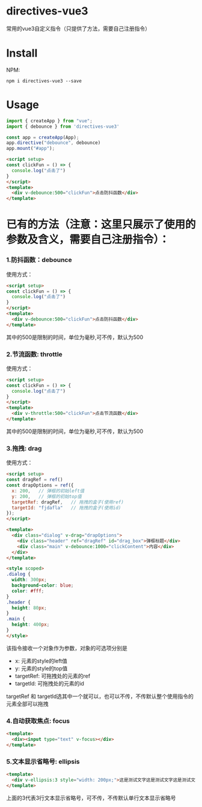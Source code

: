# directives-vue3
常用的vue3自定义指令（只提供了方法，需要自己注册指令）

# Install
NPM:
```
npm i directives-vue3 --save
```

# Usage
```javascript
import { createApp } from "vue";
import { debounce } from 'directives-vue3'

const app = createApp(App);
app.directive("debounce", debounce)
app.mount("#app");

```

```html
<script setup>
const clickFun = () => {
  console.log("点击了")
}
</script>
<template>
  <div v-debounce:500="clickFun">点击防抖函数</div>
</template>
```

# 已有的方法（注意：这里只展示了使用的参数及含义，需要自己注册指令）：
### 1.防抖函数：debounce
使用方式：
```html
<script setup>
const clickFun = () => {
  console.log("点击了")
}
</script>
<template>
  <div v-debounce:500="clickFun">点击防抖函数</div>
</template>
```
其中的500是限制的时间，单位为毫秒,可不传，默认为500
### 2.节流函数: throttle
使用方式：
```html
<script setup>
const clickFun = () => {
  console.log("点击了")
}
</script>
<template>
  <div v-throttle:500="clickFun">点击节流函数</div>
</template>
```
其中的500是限制的时间，单位为毫秒,可不传，默认为500
### 3.拖拽: drag
使用方式：
```html
<script setup>
const dragRef = ref()
const drapOptions = ref({
  x: 200,   // 弹框的初始left值
  y: 200,   // 弹框的初始top值
  targetRef: dragRef,   // 拖拽的盒子(使用ref)
  targetId: "fjdafla"   // 拖拽的盒子(使用id)
});
</script>

<template>
  <div class="dialog" v-drag="drapOptions">
    <div class="header" ref="dragRef" id="drag_box">弹框标题</div>
    <div class="main" v-debounce:1000="clickContent">内容</div>
  </div>
</template>

<style scoped>
.dialog {
  width: 300px;
  background-color: blue;
  color: #fff;
}
.header {
  height: 80px;
}
.main {
  height: 400px;
}
</style>
```
该指令接收一个对象作为参数，对象的可选项分别是
* x: 元素的style的left值
* y: 元素的style的top值
* targetRef: 可拖拽处的元素的ref
* targetId: 可拖拽处的元素的id

targetRef 和 targetId选其中一个就可以，也可以不传，不传默认整个使用指令的元素全部可以拖拽

### 4.自动获取焦点: focus
```html
<template>
  <div><input type="text" v-focus></div>
</template>
```
### 5.文本显示省略号: ellipsis
```html
<template>
  <div v-ellipsis:3 style="width: 200px;">这是测试文字这是测试文字这是测试文字这是测试文字这是测试文字这是测试文字这是测试文字这是测试文字这是测试文字这是测试文字这是测试文字</div>
</template>
```
上面的3代表3行文本显示省略号，可不传，不传默认单行文本显示省略号
